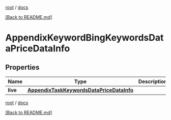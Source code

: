 [root](./../ "root") / [docs](./ "docs")

[[Back to README.md]](./../README.md "[Back to README.md]")

# AppendixKeywordBingKeywordsDataPriceDataInfo

## Properties

| Name | Type | Description | Notes |
|------------ | ------------- | ------------- | -------------|
|**live** | [**AppendixTaskKeywordsDataPriceDataInfo**](AppendixTaskKeywordsDataPriceDataInfo.md) |  |  [optional] |

[root](./../ "root") / [docs](./ "docs")

[[Back to README.md]](./../README.md "[Back to README.md]")